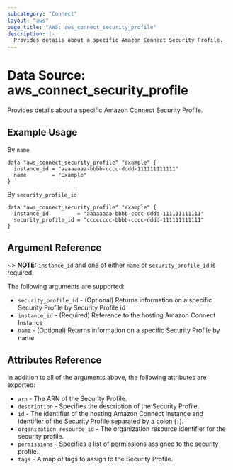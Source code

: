 ```yaml
---
subcategory: "Connect"
layout: "aws"
page_title: "AWS: aws_connect_security_profile"
description: |-
  Provides details about a specific Amazon Connect Security Profile.
---
```


# Data Source: aws_connect_security_profile

Provides details about a specific Amazon Connect Security Profile.

## Example Usage

By `name`

```hcl
data "aws_connect_security_profile" "example" {
  instance_id = "aaaaaaaa-bbbb-cccc-dddd-111111111111"
  name        = "Example"
}
```

By `security_profile_id`

```hcl
data "aws_connect_security_profile" "example" {
  instance_id         = "aaaaaaaa-bbbb-cccc-dddd-111111111111"
  security_profile_id = "cccccccc-bbbb-cccc-dddd-111111111111"
}
```

## Argument Reference

~> **NOTE:** `instance_id` and one of either `name` or `security_profile_id` is required.

The following arguments are supported:

* `security_profile_id` - (Optional) Returns information on a specific Security Profile by Security Profile id
* `instance_id` - (Required) Reference to the hosting Amazon Connect Instance
* `name` - (Optional) Returns information on a specific Security Profile by name

## Attributes Reference

In addition to all of the arguments above, the following attributes are exported:

* `arn` - The ARN of the Security Profile.
* `description` - Specifies the description of the Security Profile.
* `id` - The identifier of the hosting Amazon Connect Instance and identifier of the Security Profile separated by a colon (`:`).
* `organization_resource_id` - The organization resource identifier for the security profile.
* `permissions` - Specifies a list of permissions assigned to the security profile.
* `tags` - A map of tags to assign to the Security Profile.
